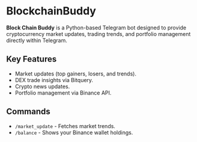# BlockchainBuddy

**Block Chain Buddy** is a Python-based Telegram bot designed to provide cryptocurrency market updates, trading trends, and portfolio management directly within Telegram.

## Key Features
- Market updates (top gainers, losers, and trends).
- DEX trade insights via Bitquery.
- Crypto news updates.
- Portfolio management via Binance API.

## Commands
- `/market_update` - Fetches market trends.
- `/balance` - Shows your Binance wallet holdings.

